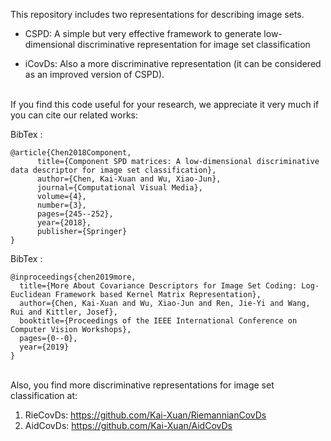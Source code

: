 This repository includes two representations for describing image sets.

 - CSPD: A simple but very effective framework to generate low-dimensional discriminative representation for image set classification

 - iCovDs: Also a more discriminative representation (it can be considered as an improved version of CSPD).



<br>If you find this code useful for your research, we appreciate it very much if you can cite our related works:</br>

BibTex :   
```
@article{Chen2018Component,  
      title={Component SPD matrices: A low-dimensional discriminative data descriptor for image set classification},  
      author={Chen, Kai-Xuan and Wu, Xiao-Jun},  
      journal={Computational Visual Media},  
      volume={4},  
      number={3},  
      pages={245--252},  
      year={2018},  
      publisher={Springer}  
}  
```

BibTex : 
```
@inproceedings{chen2019more,
  title={More About Covariance Descriptors for Image Set Coding: Log-Euclidean Framework based Kernel Matrix Representation},
  author={Chen, Kai-Xuan and Wu, Xiao-Jun and Ren, Jie-Yi and Wang, Rui and Kittler, Josef},
  booktitle={Proceedings of the IEEE International Conference on Computer Vision Workshops},
  pages={0--0},
  year={2019}
}
```


<br>Also, you find more discriminative representations for image set classification at:</br>
  1. RieCovDs:  https://github.com/Kai-Xuan/RiemannianCovDs
  2. AidCovDs:  https://github.com/Kai-Xuan/AidCovDs
